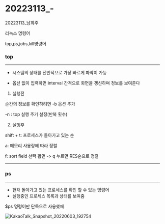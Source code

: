 # 20223113_-
20223113_남희주

리눅스 명령어

top,ps,jobs,kill명령어


### top

---
+ 시스템의 상태를 전반적으로 가장 빠르게 파악이 가능

+ 옵션 없이 입력하면 interval 간격으로 화면을 갱신하며 정보를 보여준다

1. 실행전

  순간의 정보를 확인하려면 -b 옵션 추가

  -n : top 실행 주기 설정(반복 횟수)

2. 실행후

  shift + t: 프로세스가 돌아가고 있는 순
  
  a: 메모리 사용량에 따라 정렬
  
  f: sort field 선택 홤면 -> q 누르면 RES순으로 정렬
  ***
  
  ### ps
  
  ---
  + 현재 돌아가고 있는 프로세스를 확인 할 수 있는 명령어
  + 실행중인 프로세스 목록과 상태를 보여줌
  
  $ps 명령어만 단독으로 사용했때
  
![KakaoTalk_Snapshot_20220603_192754](https://user-images.githubusercontent.com/106808935/171837250-04a48473-0b48-42f0-b44c-25a9f33a8958.png)
  
